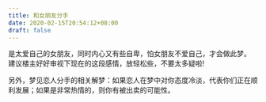 ```yaml
---
title: 和女朋友分手
date: 2020-02-15T20:54:12+08:00
draft: false
---
```


是太爱自己的女朋友，同时内心又有些自卑，怕女朋友不爱自己，才会做此梦。<br>
建议楼主好好审视下现在的这段感情，放轻松些，不要太多疑啦!


另外，梦见恋人分手的相关解梦：如果恋人在梦中对你态度冷淡，代表你们正在顺利发展；如果是非常热情的，则你有被出卖的可能性。<br>
